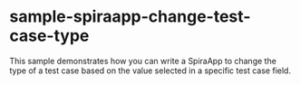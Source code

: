 # sample-spiraapp-change-test-case-type
This sample demonstrates how you can write a SpiraApp to change the type of a test case based on the value selected in a specific test case field.
